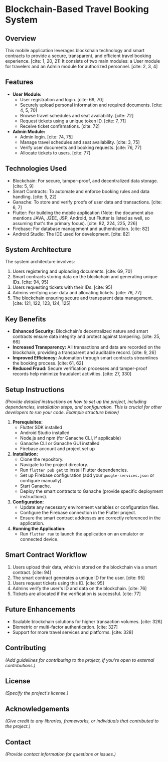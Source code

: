 # Blockchain-Based Travel Booking System

## Overview

This mobile application leverages blockchain technology and smart contracts to provide a secure, transparent, and efficient travel booking experience. [cite: 1, 20, 21] It consists of two main modules: a User module for travelers and an Admin module for authorized personnel. [cite: 2, 3, 4]

## Features

* **User Module:**
    * User registration and login. [cite: 69, 70]
    * Securely upload personal information and required documents. [cite: 4, 5, 70]
    * Browse travel schedules and seat availability. [cite: 72]
    * Request tickets using a unique token ID. [cite: 7, 71]
    * Receive ticket confirmations. [cite: 72]
* **Admin Module:**
    * Admin login. [cite: 74, 75]
    * Manage travel schedules and seat availability. [cite: 3, 75]
    * Verify user documents and booking requests. [cite: 76, 77]
    * Allocate tickets to users. [cite: 77]

## Technologies Used

* Blockchain: For secure, tamper-proof, and decentralized data storage. [cite: 5, 9]
* Smart Contracts: To automate and enforce booking rules and data handling. [cite: 5, 22]
* Ganache:  To store and verify proofs of user data and transactions. [cite: 6, 7]
* Flutter:  For building the mobile application (Note: the document also mentions JAVA, J2EE, JSP, Android, but Flutter is listed as well, so assuming that's the primary focus). [cite: 82, 224, 225, 226]
* Firebase: For database management and authentication. [cite: 82]
* Android Studio:  The IDE used for development. [cite: 82]

## System Architecture

The system architecture involves:

1.  Users registering and uploading documents. [cite: 69, 70]
2.  Smart contracts storing data on the blockchain and generating unique IDs. [cite: 94, 95]
3.  Users requesting tickets with their IDs. [cite: 95]
4.  Admins verifying user data and allocating tickets. [cite: 76, 77]
5.  The blockchain ensuring secure and transparent data management. [cite: 121, 122, 123, 124, 125]

## Key Benefits

* **Enhanced Security:** Blockchain's decentralized nature and smart contracts ensure data integrity and protect against tampering. [cite: 25, 66]
* **Increased Transparency:** All transactions and data are recorded on the blockchain, providing a transparent and auditable record. [cite: 9, 26]
* **Improved Efficiency:** Automation through smart contracts streamlines the booking process. [cite: 61, 62]
* **Reduced Fraud:** Secure verification processes and tamper-proof records help minimize fraudulent activities. [cite: 27, 330]

## Setup Instructions

_(Provide detailed instructions on how to set up the project, including dependencies, installation steps, and configuration.  This is crucial for other developers to run your code.  Example structure below)_

1.  **Prerequisites:**
    * Flutter SDK installed
    * Android Studio installed
    * Node.js and npm (for Ganache CLI, if applicable)
    * Ganache CLI or Ganache GUI installed
    * Firebase account and project set up
2.  **Installation:**
    * Clone the repository.
    * Navigate to the project directory.
    * Run `flutter pub get` to install Flutter dependencies.
    * Set up Firebase configuration (add your `google-services.json` or configure manually).
    * Start Ganache.
    * Deploy the smart contracts to Ganache (provide specific deployment instructions).
3.  **Configuration:**
    * Update any necessary environment variables or configuration files.
    * Configure the Firebase connection in the Flutter project.
    * Ensure the smart contract addresses are correctly referenced in the application.
4.  **Running the Application:**
    * Run `flutter run` to launch the application on an emulator or connected device.

## Smart Contract Workflow

1.  Users upload their data, which is stored on the blockchain via a smart contract. [cite: 94]
2.  The smart contract generates a unique ID for the user. [cite: 95]
3.  Users request tickets using this ID. [cite: 95]
4.  Admins verify the user's ID and data on the blockchain. [cite: 76]
5.  Tickets are allocated if the verification is successful. [cite: 77]

## Future Enhancements

* Scalable blockchain solutions for higher transaction volumes. [cite: 326]
* Biometric or multi-factor authentication. [cite: 327]
* Support for more travel services and platforms. [cite: 328]

## Contributing

_(Add guidelines for contributing to the project, if you're open to external contributions.)_

## License

_(Specify the project's license.)_

## Acknowledgements

_(Give credit to any libraries, frameworks, or individuals that contributed to the project.)_

## Contact

_(Provide contact information for questions or issues.)_
